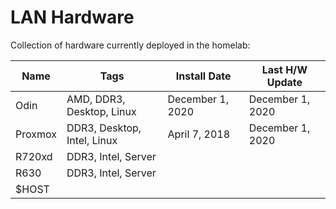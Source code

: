 # LAN Hardware
Collection of hardware currently deployed in the homelab: 

|Name                 |Tags         |Install Date|Last H/W Update       |
|---------------------|-------------|------------|----------------------|
|Odin                 |AMD, DDR3, Desktop, Linux|December 1, 2020|December 1, 2020      |
|Proxmox              |DDR3, Desktop, Intel, Linux|April 7, 2018|December 1, 2020      |
|R720xd               |DDR3, Intel, Server|            |                      |
|R630                 |DDR3, Intel, Server|            |                      |
|$HOST                |             |            |                      |
